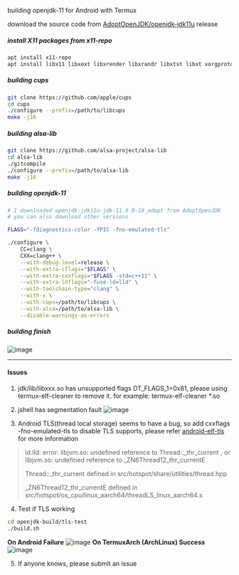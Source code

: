 building openjdk-11 for Android with Termux

download the source code from [AdoptOpenJDK/openjdk-jdk11u](https://github.com/AdoptOpenJDK/openjdk-jdk11u) release

##### install X11 packages from x11-repo
```bash
apt install x11-repo
apt install libx11 libxext libxrender libxrandr libxtst libxt xorgproto fontconfig pulseaudio

```

##### building cups
```bash
git clone https://github.com/apple/cups
cd cups 
./configure --prefix=/path/to/libcups
make -j16
```

##### building alsa-lib
```bash
git clone https://github.com/alsa-project/alsa-lib
cd alsa-lib
./gitcompile
./configure --prefix=/path/to/alsa-lib
make -j16
```

##### building openjdk-11
```bash
# I downloaded openjdk-jdk11u-jdk-11.0.8-10_adopt from AdoptOpenJDK
# you can also download other versions

FLAGS="-fdiagnostics-color -fPIC -fno-emulated-tls"

./configure \
    CC=clang \
    CXX=clang++ \
    --with-debug-level=release \
    --with-extra-cflags="$FLAGS" \
    --with-extra-cxxflags="$FLAGS -std=c++11" \
    --with-extra-ldflags="-fuse-ld=lld" \
    --with-toolchain-type="clang" \
    --with-x \
    --with-cups=/path/to/libcups \
    --with-alsa=/path/to/alsa-lib \
    --disable-warnings-as-errors

```
##### building finish
![image](/storage/emulated/0/DCIM/Screenshots/IMG_20201223_212301.jpg)

 **** 

#### Issues
1. jdk/lib/libxxx.so has unsupported flags DT_FLAGS_1=0x81, please using termux-elf-cleaner to remove it. for example: termux-elf-cleaner *.so


2. jshell has segmentation fault
![image](/storage/emulated/0/DCIM/Screenshots/IMG_20201223_161621.jpg)


3. Android TLS(thread local storage) seems to have a bug, so add cxxflags -fno-emulated-tls to disable TLS supports, please refer [android-elf-tls](xxx) for more information
>ld.lld: error: libjvm.so: undefined reference to Thread::_thr_current , or libjvm.so: undefined reference to _ZN6Thread12_thr_currentE
>
>Thread::_thr_current defined in src/hotspot/share/utilities/thread.hpp
>
>_ZN6Thread12_thr_currentE defined in src/hotspot/os_cpu/linux_aarch64/threadLS_linux_aarch64.s


4. Test if TLS working
```bash
cd openjdk-build/tls-test
./build.sh
```
**On Android Failure**
![image](/storage/emulated/0/DCIM/Screenshots/IMG_20201223_161641.jpg)
**On TermuxArch (ArchLinux) Success**
![image](/storage/emulated/0/DCIM/Screenshots/IMG_20201223_210119.jpg)

5. If anyone knows, please submit an issue

